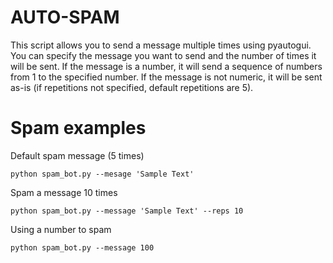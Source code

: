 # AUTO-SPAM

This script allows you to send a message multiple times using pyautogui. 
You can specify the message you want to send and the number of times it
will be sent. If the message is a number, it will send a sequence of numbers
from 1 to the specified number. If the message is not numeric, it will be sent
as-is (if repetitions not specified, default repetitions are 5).


# Spam examples

Default spam message (5 times) 
<pre><code>python spam_bot.py --mesage 'Sample Text'</code></pre>
</code></pre>

Spam a message 10 times 
<pre><code>python spam_bot.py --message 'Sample Text' --reps 10</code></pre>
</code></pre>

Using a number to spam 
<pre><code>python spam_bot.py --message 100</code></pre>
</code></pre>
